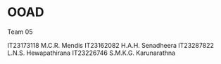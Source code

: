 # OOAD
Team 05

IT23173118 M.C.R. Mendis
IT23162082 H.A.H. Senadheera
IT23287822 L.N.S. Hewapathirana
IT23226746 S.M.K.G. Karunarathna
